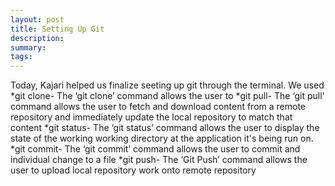 ```yaml
---
layout: post
title: Setting Up Git
description: 
summary: 
tags: 
---
```

Today, Kajari helped us finalize seeting up git through the terminal. We used 
*git clone- The ‘git clone’ command allows the user to 
*git pull- The ‘git pull’ command allows the user to fetch and download content from a remote repository and immediately update the local repository to match that content
*git status- The ‘git status’ command allows the user to display the state of the working working directory at the application it's being run on.
*git commit- The ‘git commit’ command allows the user to commit and individual change to a file
*git push- The ‘Git Push’ command allows the user to upload local repository work onto remote repository
